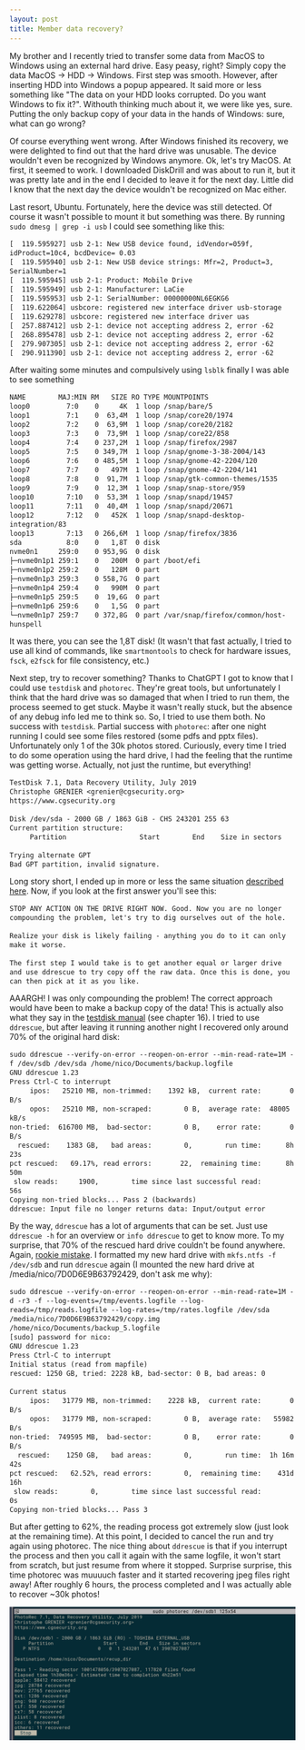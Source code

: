 ```yaml
---
layout: post
title: Member data recovery?
---
```


My brother and I recently tried to transfer some data from MacOS to Windows using an external hard drive. Easy peasy, right? Simply copy the data MacOS -> HDD -> Windows.
First step was smooth. However, after inserting HDD into Windows a popup appeared. It said more or less something like "The data on your HDD looks corrupted. Do you want Windows to fix it?".
Withouth thinking much about it, we were like yes, sure. Putting the only backup copy of your data in the hands of Windows: sure, what can go wrong? 

Of course everything went wrong. After Windows finished its recovery, we were delighted to find out that the hard drive was unusable. 
The device wouldn't even be recognized by Windows anymore. Ok, let's try MacOS. At first, it seemed to work. 
I downloaded DiskDrill and was about to run it, but it was pretty late and in the end I decided to leave it for the next day. 
Little did I know that the next day the device wouldn't be recognized on Mac either.

Last resort, Ubuntu. Fortunately, here the device was still detected. Of course it wasn't possible to mount it but something was there. 
By running `sudo dmesg | grep -i usb` I could see something like this:

```
[  119.595927] usb 2-1: New USB device found, idVendor=059f, idProduct=10c4, bcdDevice= 0.03
[  119.595940] usb 2-1: New USB device strings: Mfr=2, Product=3, SerialNumber=1
[  119.595945] usb 2-1: Product: Mobile Drive
[  119.595949] usb 2-1: Manufacturer: LaCie
[  119.595953] usb 2-1: SerialNumber: 00000000NL6EGKG6
[  119.622064] usbcore: registered new interface driver usb-storage
[  119.629278] usbcore: registered new interface driver uas
[  257.887412] usb 2-1: device not accepting address 2, error -62
[  268.895478] usb 2-1: device not accepting address 2, error -62
[  279.907305] usb 2-1: device not accepting address 2, error -62
[  290.911390] usb 2-1: device not accepting address 2, error -62
```

After waiting some minutes and compulsively using `lsblk` finally I was able to see something 

```
NAME        MAJ:MIN RM   SIZE RO TYPE MOUNTPOINTS
loop0         7:0    0     4K  1 loop /snap/bare/5
loop1         7:1    0  63,4M  1 loop /snap/core20/1974
loop2         7:2    0  63,9M  1 loop /snap/core20/2182
loop3         7:3    0  73,9M  1 loop /snap/core22/858
loop4         7:4    0 237,2M  1 loop /snap/firefox/2987
loop5         7:5    0 349,7M  1 loop /snap/gnome-3-38-2004/143
loop6         7:6    0 485,5M  1 loop /snap/gnome-42-2204/120
loop7         7:7    0   497M  1 loop /snap/gnome-42-2204/141
loop8         7:8    0  91,7M  1 loop /snap/gtk-common-themes/1535
loop9         7:9    0  12,3M  1 loop /snap/snap-store/959
loop10        7:10   0  53,3M  1 loop /snap/snapd/19457
loop11        7:11   0  40,4M  1 loop /snap/snapd/20671
loop12        7:12   0   452K  1 loop /snap/snapd-desktop-integration/83
loop13        7:13   0 266,6M  1 loop /snap/firefox/3836
sda           8:0    0   1,8T  0 disk 
nvme0n1     259:0    0 953,9G  0 disk 
├─nvme0n1p1 259:1    0   200M  0 part /boot/efi
├─nvme0n1p2 259:2    0   128M  0 part 
├─nvme0n1p3 259:3    0 558,7G  0 part 
├─nvme0n1p4 259:4    0   990M  0 part 
├─nvme0n1p5 259:5    0  19,6G  0 part 
├─nvme0n1p6 259:6    0   1,5G  0 part 
└─nvme0n1p7 259:7    0 372,8G  0 part /var/snap/firefox/common/host-hunspell
```

It was there, you can see the 1,8T disk! (It wasn't that fast actually, I tried to use all kind of commands, like `smartmontools` to check for hardware issues, 
`fsck`, `e2fsck` for file consistency, etc.)

Next step, try to recover something? Thanks to ChatGPT I got to know that I could use `testdisk` and `photorec`. They're great tools, but unfortunately I think that
the hard drive was so damaged that when I tried to run them, the process seemed to get stuck. Maybe it wasn't really stuck, but the absence of any debug info led me to think so.
So, I tried to use them both. No success with `testdisk`. Partial success with `photorec`: after one night running I could see some files restored (some pdfs and pptx files).
Unfortunately only 1 of the 30k photos stored. Curiously, every time I tried to do some operation using the hard drive, I had the feeling that the runtime was getting worse.
Actually, not just the runtime, but everything!

```
TestDisk 7.1, Data Recovery Utility, July 2019
Christophe GRENIER <grenier@cgsecurity.org>
https://www.cgsecurity.org

Disk /dev/sda - 2000 GB / 1863 GiB - CHS 243201 255 63
Current partition structure:
     Partition                  Start        End    Size in sectors

Trying alternate GPT
Bad GPT partition, invalid signature.
```

Long story short, I ended up in more or less the same situation [described here](https://superuser.com/questions/1558628/testdisk-how-to-recover-from-partition-read-error/1561179).
Now, if you look at the first answer you'll see this: 

```
STOP ANY ACTION ON THE DRIVE RIGHT NOW. Good. Now you are no longer compounding the problem, let's try to dig ourselves out of the hole.

Realize your disk is likely failing - anything you do to it can only make it worse.

The first step I would take is to get another equal or larger drive and use ddrescue to try copy off the raw data. Once this is done, you can then pick at it as you like.
```

AAARGH! I was only compounding the problem! The correct approach would have been to make a backup copy of the data! This is actually also what they say in the 
[testdisk manual](https://www.cgsecurity.org/testdisk.pdf) (see chapter 16). I tried to use `ddrescue`, but after leaving it running another night I recovered only around 70% 
of the original hard disk:

```
sudo ddrescue --verify-on-error --reopen-on-error --min-read-rate=1M -f /dev/sdb /dev/sda /home/nico/Documents/backup.logfile
GNU ddrescue 1.23
Press Ctrl-C to interrupt
     ipos:   25210 MB, non-trimmed:    1392 kB,  current rate:       0 B/s
     opos:   25210 MB, non-scraped:        0 B,  average rate:  48005 kB/s
non-tried:  616700 MB,  bad-sector:        0 B,    error rate:       0 B/s
  rescued:    1383 GB,   bad areas:        0,        run time:      8h 23s
pct rescued:   69.17%, read errors:       22,  remaining time:      8h 50m
 slow reads:     1900,        time since last successful read:         56s
Copying non-tried blocks... Pass 2 (backwards)
ddrescue: Input file no longer returns data: Input/output error
```

By the way, `ddrescue` has a lot of arguments that can be set. Just use `ddrescue -h` for an overview or `info ddrescue` to get to know more.
To my surprise, that 70% of the rescued hard drive couldn't be found anywhere. Again, [rookie mistake](https://askubuntu.com/questions/906544/ddrescue-successfully-rescued-but-no-rescued-file-on-output).
I formatted my new hard drive with `mkfs.ntfs -f /dev/sdb` and run `ddrescue` again (I mounted the new hard drive at /media/nico/7D0D6E9B63792429, don't ask me why):

```
sudo ddrescue --verify-on-error --reopen-on-error --min-read-rate=1M -d -r3 -f --log-events=/tmp/events.logfile --log-reads=/tmp/reads.logfile --log-rates=/tmp/rates.logfile /dev/sda /media/nico/7D0D6E9B63792429/copy.img /home/nico/Documents/backup_5.logfile
[sudo] password for nico: 
GNU ddrescue 1.23
Press Ctrl-C to interrupt
Initial status (read from mapfile)
rescued: 1250 GB, tried: 2228 kB, bad-sector: 0 B, bad areas: 0

Current status
     ipos:   31779 MB, non-trimmed:    2228 kB,  current rate:       0 B/s
     opos:   31779 MB, non-scraped:        0 B,  average rate:   55982 B/s
non-tried:  749595 MB,  bad-sector:        0 B,    error rate:       0 B/s
  rescued:    1250 GB,   bad areas:        0,        run time:  1h 16m 42s
pct rescued:   62.52%, read errors:        0,  remaining time:    431d 16h
 slow reads:        0,        time since last successful read:          0s
Copying non-tried blocks... Pass 3
```

But after getting to 62%, the reading process got extremely slow (just look at the remaining time). At this point, I decided to cancel the run and try again using photorec.
The nice thing about `ddrescue` is that if you interrupt the process and then you call it again with the same logfile, it won't start from scratch, but just resume from where it stopped.
Surprise surprise, this time photorec was muuuuch faster and it started recovering jpeg files right away! After roughly 6 hours, the process completed and I was 
actually able to recover ~30k photos! 

![image](/assets/photorec.png)
